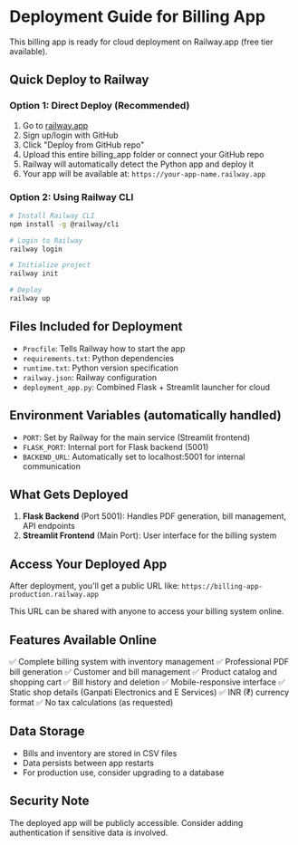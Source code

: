 # Deployment Guide for Billing App

This billing app is ready for cloud deployment on Railway.app (free tier available).

## Quick Deploy to Railway

### Option 1: Direct Deploy (Recommended)
1. Go to [railway.app](https://railway.app)
2. Sign up/login with GitHub
3. Click "Deploy from GitHub repo"
4. Upload this entire billing_app folder or connect your GitHub repo
5. Railway will automatically detect the Python app and deploy it
6. Your app will be available at: `https://your-app-name.railway.app`

### Option 2: Using Railway CLI
```bash
# Install Railway CLI
npm install -g @railway/cli

# Login to Railway
railway login

# Initialize project
railway init

# Deploy
railway up
```

## Files Included for Deployment

- `Procfile`: Tells Railway how to start the app
- `requirements.txt`: Python dependencies
- `runtime.txt`: Python version specification
- `railway.json`: Railway configuration
- `deployment_app.py`: Combined Flask + Streamlit launcher for cloud

## Environment Variables (automatically handled)

- `PORT`: Set by Railway for the main service (Streamlit frontend)
- `FLASK_PORT`: Internal port for Flask backend (5001)
- `BACKEND_URL`: Automatically set to localhost:5001 for internal communication

## What Gets Deployed

1. **Flask Backend** (Port 5001): Handles PDF generation, bill management, API endpoints
2. **Streamlit Frontend** (Main Port): User interface for the billing system

## Access Your Deployed App

After deployment, you'll get a public URL like:
`https://billing-app-production.railway.app`

This URL can be shared with anyone to access your billing system online.

## Features Available Online

✅ Complete billing system with inventory management
✅ Professional PDF bill generation
✅ Customer and bill management
✅ Product catalog and shopping cart
✅ Bill history and deletion
✅ Mobile-responsive interface
✅ Static shop details (Ganpati Electronics and E Services)
✅ INR (₹) currency format
✅ No tax calculations (as requested)

## Data Storage

- Bills and inventory are stored in CSV files
- Data persists between app restarts
- For production use, consider upgrading to a database

## Security Note

The deployed app will be publicly accessible. Consider adding authentication if sensitive data is involved.
